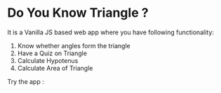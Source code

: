 # Do You Know Triangle ?

It is a Vanilla JS based web app where you have following functionality:
1. Know whether angles form the triangle
2. Have a Quiz on Triangle
3. Calculate Hypotenus 
4. Calculate Area of Triangle

Try the app : 
